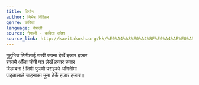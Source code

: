 ```yaml
---
title: वियोग
author: निमेष निखिल
genre: कविता
language: नेपाली
source: नेपाली - कविता कोश
source_link: http://kavitakosh.org/kk/%E0%A4%A8%E0%A4%BF%E0%A4%AE%E0%A5%87%E0%A4%B7_%E0%A4%A8%E0%A4%BF%E0%A4%96%E0%A4%BF%E0%A4%B2
---
```


मुटुभित्र तिमीलाई राखी सपना देखेँ हजार हजार  
रगतमै औँला चोपी पत्र लेखेँ हजार हजार  
विडम्बना ! तिमी फुल्यौ पराइको आँगनीमा  
पाइतालाले चाहनाका मुना टेकेँ हजार हजार।
